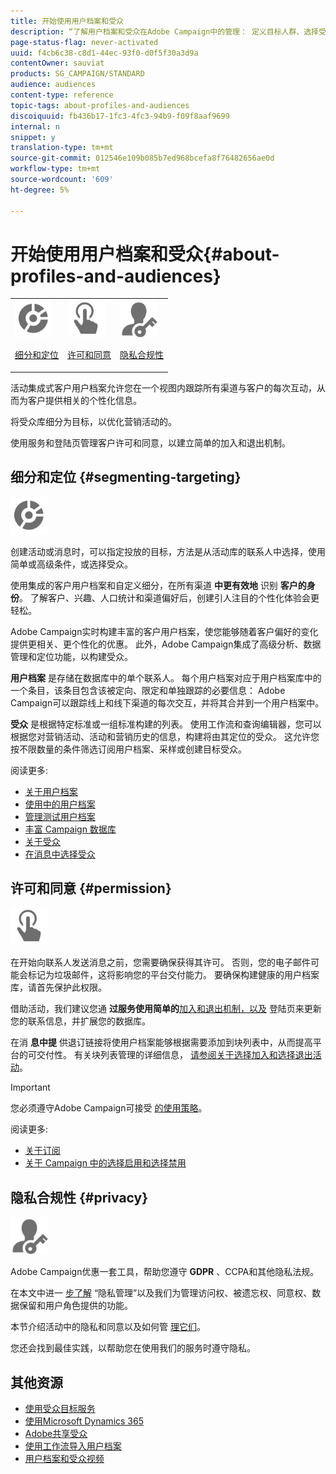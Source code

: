 ```yaml
---
title: 开始使用用户档案和受众
description: “了解用户档案和受众在Adobe Campaign中的管理： 定义目标人群、选择受众、筛选收件人、收集数据和更新用户档案。”
page-status-flag: never-activated
uuid: f4cb6c38-c8d1-44ec-93f0-d0f5f30a3d9a
contentOwner: sauviat
products: SG_CAMPAIGN/STANDARD
audience: audiences
content-type: reference
topic-tags: about-profiles-and-audiences
discoiquuid: fb436b17-1fc3-4fc3-94b9-f09f8aaf9699
internal: n
snippet: y
translation-type: tm+mt
source-git-commit: 012546e109b085b7ed968bcefa8f76482656ae0d
workflow-type: tm+mt
source-wordcount: '609'
ht-degree: 5%

---
```



# 开始使用用户档案和受众{#about-profiles-and-audiences}

<table>
<tr>
<td><img src="assets/do-not-localize/icon_segment.svg" width="60px"><p><a href="#segmenting-targeting">细分和定位</a></p></td>
<td><img src="assets/do-not-localize/icon_permission.svg" width="60px"><p><a href="#permission">许可和同意</a></p></td>
<td><img src="assets/do-not-localize/icon_privacy.svg" width="60px"><p><a href="#privacy">隐私合规性</a></p></td></tr>
</table>

活动集成式客户用户档案允许您在一个视图内跟踪所有渠道与客户的每次互动，从而为客户提供相关的个性化信息。

将受众库细分为目标，以优化营销活动的。

使用服务和登陆页管理客户许可和同意，以建立简单的加入和退出机制。

## 细分和定位 {#segmenting-targeting}

<img src="assets/do-not-localize/icon_segment.svg" width="60px">

创建活动或消息时，可以指定投放的目标，方法是从活动库的联系人中选择，使用简单或高级条件，或选择受众。

使用集成的客户用户档案和自定义细分，在所有渠道 **中更有效地** 识别 **客户的身份**。 了解客户、兴趣、人口统计和渠道偏好后，创建引人注目的个性化体验会更轻松。

Adobe Campaign实时构建丰富的客户用户档案，使您能够随着客户偏好的变化提供更相关、更个性化的优惠。 此外，Adobe Campaign集成了高级分析、数据管理和定位功能，以构建受众。

**用户档案** 是存储在数据库中的单个联系人。 每个用户档案对应于用户档案库中的一个条目，该条目包含该被定向、限定和单独跟踪的必要信息： Adobe Campaign可以跟踪线上和线下渠道的每次交互，并将其合并到一个用户档案中。

**受众** 是根据特定标准或一组标准构建的列表。 使用工作流和查询编辑器，您可以根据您对营销活动、活动和营销历史的信息，构建将由其定位的受众。 这允许您按不限数量的条件筛选订阅用户档案、采样或创建目标受众。

阅读更多:

* [关于用户档案](../../audiences/using/about-profiles.md)
* [使用中的用户档案](../../audiences/using/active-profiles.md)
* [管理测试用户档案](../../audiences/using/managing-test-profiles.md)
* [丰富 Campaign 数据库](../../audiences/using/enriching-campaign-database.md)
* [关于受众](../../audiences/using/about-audiences.md)
* [在消息中选择受众](../../audiences/using/selecting-an-audience-in-a-message.md)

## 许可和同意 {#permission}

<img src="assets/do-not-localize/icon_permission.svg"  width="60px">

在开始向联系人发送消息之前，您需要确保获得其许可。 否则，您的电子邮件可能会标记为垃圾邮件，这将影响您的平台交付能力。 要确保构建健康的用户档案库，请首先保护此权限。

借助活动，我们建议您通 **过服务使用简单的**[加入和退出机制](../../audiences/using/creating-a-service.md)[，以及](../../channels/using/getting-started-with-landing-pages.md) 登陆页来更新您的联系信息，并扩展您的数据库。

在消 **息中提** 供退订链接将使用户档案能够根据需要添加到块列表中，从而提高平台的可交付性。 有关块列表管理的详细信息， [请参阅关于选择加入和选择退出活动](../../audiences/using/about-opt-in-and-opt-out-in-campaign.md)。

>[!IMPORTANT]
>
>您必须遵守Adobe Campaign可接受 [的使用策略](https://www.adobe.com/legal/terms/aup.html)。

阅读更多:

* [关于订阅](../../audiences/using/about-subscriptions.md)
* [关于 Campaign 中的选择启用和选择禁用](../../audiences/using/about-opt-in-and-opt-out-in-campaign.md)

## 隐私合规性 {#privacy}

<img src="assets/do-not-localize/icon_privacy.svg" width="60px">

Adobe Campaign优惠一套工具，帮助您遵守 **GDPR** 、CCPA和其他隐私法规。

在本文中进一 [步了解](https://helpx.adobe.com/campaign/kb/campaign-privacy.html) “隐私管理”以及我们为管理访问权、被遗忘权、同意权、数据保留和用户角色提供的功能。

本节介绍活动中的隐私和同意以及如何管 [理它们](../../start/using/privacy.md)。

您还会找到最佳实践，以帮助您在使用我们的服务时遵守隐私。

## 其他资源

* [使用受众目标服务](../../audiences/using/aep-about-audience-destinations-service.md)
* [使用Microsoft Dynamics 365](../../integrating/using/working-with-campaign-standard-and-microsoft-dynamics-365.md)
* [Adobe共享受众](../../integrating/using/sharing-audiences-with-audience-manager-or-people-core-service.md)
* [使用工作流导入用户档案](../../automating/using/creating-import-workflow-templates.md)
* [用户档案和受众视频](https://docs.adobe.com/content/help/en/campaign-standard-learn/tutorials/profiles-and-audiences/creating-profiles-and-audiences.html)
